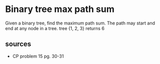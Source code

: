 # Binary tree max path sum
Given a binary tree, find the maximum path sum.
The path may start and end at any node in a tree.
tree {1, 2, 3} returns 6

## sources
  - CP problem 15 pg. 30-31
